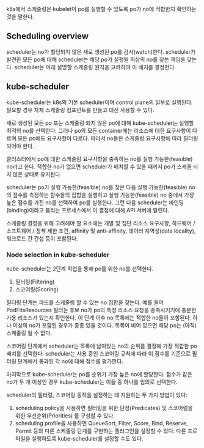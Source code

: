 k8s에서 스케줄링은 kubelet이 po를 실행할 수 있도록 po가 no에 적합한지 확인하는 것을 말한다.

## Scheduling overview
scheduler는 no가 할당되지 않은 새로 생성된 po를 감시(watch)한다. scheduler가 발견한 모든 po에 대해 scheduler는 해당 po가 실행될 최상의 no를 찾는 책임을 갖는다. scheduler는 아래 설명할 스케줄링 원칙을 고려하여 이 배치를 결정헌다.

## kube-scheduler
kube-scheduler는 k8s의 기본 scheduler이며 control plane의 일부로 실행된다. 필요할 경우 자체 스케줄링 컴포넌트를 만들고 대신 사용할 수 있다.

새로 생성된 모든 po 또는 스케줄링 되지 않은 po에 대해 kube-scheduler는 실행할 최적의 no를 선택한다. 그러나 po의 모든 container에는 리소스에 대한 요구사항이 다르며 모든 po에도 요구사항이 다르다. 따라서 no들은 스케줄링 요구사항에 따라 필터링 되어야 한다.

클러스터에서 po에 대한 스케줄링 요구사항을 충족하는 no를 실행 가능한(feasible) no라고 한다. 적합한 no가 없으면 scheduler가 배치할 수 있을 때까지 po가 스케줄 되지 않은 상태로 유지된다.

scheduler는 po가 실행 가능한(feasible) no를 찾은 다음 실행 가능한(feasible) no의 점수를 측정하는 함수들의 집합을 실행하고 실행 가능한(feasible) no 중에서 가장 높은 점수를 가진 no를 선택하여 po를 실행한다. 그런 다음 scheduler는 바인딩(binding)이라고 불리는 프로세스에서 이 결정에 대해 API 서버에 알린다.

스케줄링 결정을 위해 고려해야 할 요소에는 개별 및 집단 리소스 요구사항, 하드웨어 / 소프트웨어 / 정책 제한 조건, affinity 및 anti-affinity, 데이터 지역성(data locality), 워크로드 간 간섭 등이 포함된다.

### Node selection in kube-scheduler
kube-scheduler는 2단계 작업을 통해 po를 위한 no를 선택한다.

1. 필터링(Filtering)
2. 스코어링(Scoring)

필터링 단계는 파드를 스케줄링 할 수 있는 no 집합을 찾는다. 예를 들어 PodFitsResources 필터는 후보 no가 po의 특정 리소스 요청을 충족시키기에 충분한 가용 리소스가 있는지 확인한다. 이 단계 이후 no 목록에는 적합한 no들이 포함된다. 하나 이상의 no가 포함된 경우가 종종 있을 것이다. 목록이 비어 있으면 해당 po는 (아직) 스케줄링 될 수 없다.

스코어링 단계에서 scheduler는 목록에 남아있는 no의 순위를 결정해 가장 적합한 po 배치를 선택한다. scheduler는 사용 중인 스코어링 규칙에 따라 이 점수를 기준으로 필터링 단계에서 통과된 각 no에 대해 점수를 평가한다.

마지막으로 kube-scheduler는 po를 순위가 가장 높은 no에 할당한다. 점수가 같은 no가 두 개 이상인 경우 kube-scheduler는 이들 중 하나를 임의로 선택한다.

scheduler의 필터링, 스코어링 동작을 설정하는 데 지원하는 두 가지 방법이 있다:

1. scheduling policy을 사용하면 필터링을 위한 단정(Predicates) 및 스코어링을 위한 우선순위(Priorities) 를 구성할 수 있다.
2. scheduling profile을 사용하면 QueueSort, Filter, Score, Bind, Reserve, Permit 등의 다른 스케줄링 단계를 구현하는 플러그인을 설정할 수 있다. 다른 프로파일을 실행하도록 kube-scheduler를 설정할 수도 있다.

